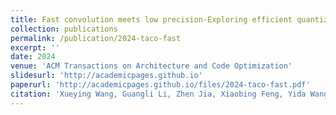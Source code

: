 ```yaml
---
title: Fast convolution meets low precision-Exploring efficient quantized Winograd convolution on modern CPUs"
collection: publications
permalink: /publication/2024-taco-fast
excerpt: ''
date: 2024
venue: 'ACM Transactions on Architecture and Code Optimization'
slidesurl: 'http://academicpages.github.io'
paperurl: 'http://academicpages.github.io/files/2024-taco-fast.pdf'
citation: 'Xueying Wang, Guangli Li, Zhen Jia, Xiaobing Feng, Yida Wang. (2024). &quot; Fast convolution meets low precision: Exploring efficient quantized Winograd convolution on modern CPUs.&quot; <i>ACM Transactions on Architecture and Code Optimization</i>. X(X).'
---
```

